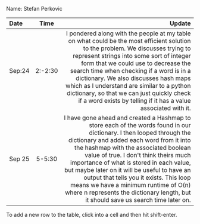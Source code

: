 Name: Stefan Perkovic

| Date   |  Time   |                                                                                                                                                                                                                                                                                                                                                                                                                                                                                                                  Update |
|:-------|:-------:|------------------------------------------------------------------------------------------------------------------------------------------------------------------------------------------------------------------------------------------------------------------------------------------------------------------------------------------------------------------------------------------------------------------------------------------------------------------------------------------------------------------------:|
| Sep:24 | 2:-2:30 |                                                   I pondered along with the people at my table on what could be the most efficient solution to the problem. We discusses trying to represent strings into some sort of integer form that we could use to decrease the search time when checking if a word is in a dictionary. We also discusses hash maps which as I understand are similar to a python dictionary, so that we can just quickly check if a word exists by telling if it has a value associated with it. |
| Sep 25 | 5-5:30  | I have gone ahead and created a Hashmap to store each of the words found in our dictionary. I then looped through the dictionary and added each word from it into the hashmap with the associated boolean value of true. I don't think theirs much importance of what is stored in each value, but maybe later on it will be useful to have an output that tells you it exists. This loop means we have a minimum runtime of O(n) where n represents the dictionary length, but it should save us search time later on. |


To add a new row to the table, click into a cell and then hit shift-enter.